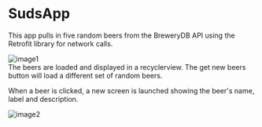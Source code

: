 # SudsApp

This app pulls in five random beers from the BreweryDB API using the Retrofit library for network calls. 

![image1](https://user-images.githubusercontent.com/5860973/27256345-9094dcc2-53a9-11e7-9a2b-780a5187769d.png)  
The beers are loaded and displayed in a recyclerview.
The get new beers button will load a different set of random beers.


When a beer is clicked, a new screen is launched showing the beer's name, label and description.

![image2](https://user-images.githubusercontent.com/5860973/27256351-c88f07c4-53a9-11e7-8bda-1534026ff7db.png)


